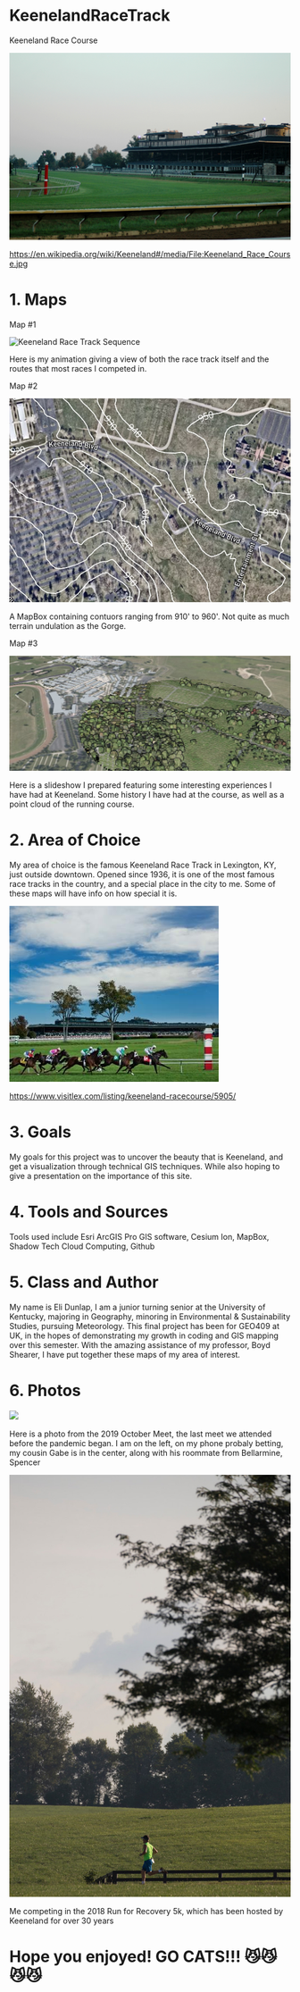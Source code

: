 # KeenelandRaceTrack
Keeneland Race Course

![Keeneland](images/Keeneland_Race_Course.jpg)

https://en.wikipedia.org/wiki/Keeneland#/media/File:Keeneland_Race_Course.jpg

# 1. Maps

Map #1

![Keeneland Race Track Sequence](VIDEO/L7race.gif)

Here is my animation giving a view of both the race track itself and the routes that most races I competed in. 

Map #2

![Keeneland MapBox](images/MapBox%20Map.jpg)

A MapBox containing contuors ranging from 910' to 960'. Not quite as much terrain undulation as the Gorge.

Map #3

![Keeneland Slideshow](images/Cesium%20Map.jpg)

Here is a slideshow I prepared featuring some interesting experiences I have had at Keeneland. Some history I have had at the course, as well as a point cloud of the running course.

# 2. Area of Choice

My area of choice is the famous Keeneland Race Track in Lexington, KY, just outside downtown. Opened since 1936, it is one of the most famous race tracks in the country, and a special place in the city to me. Some of these maps will have info on how special it is.

![Keeneland](images/Keeneland%20%231.jpg)

https://www.visitlex.com/listing/keeneland-racecourse/5905/

# 3. Goals

My goals for this project was to uncover the beauty that is Keeneland, and get a visualization through technical GIS techniques. While also hoping to give a presentation on the importance of this site.

# 4. Tools and Sources

Tools used include Esri ArcGIS Pro GIS software, Cesium Ion, MapBox, Shadow Tech Cloud Computing, Github

# 5. Class and Author

My name is Eli Dunlap, I am a junior turning senior at the University of Kentucky, majoring in Geography, minoring in Environmental & Sustainability Studies, pursuing Meteorology. This final project has been for GEO409 at UK, in the hopes of demonstrating my growth in coding and GIS mapping over this semester. With the amazing assistance of my professor, Boyd Shearer, I have put together these maps of my area of interest.

# 6. Photos

![](images/Keeneland%20Betting.jpg)

Here is a photo from the 2019 October Meet, the last meet we attended before the pandemic began. I am on the left, on my phone probaly betting, my cousin Gabe is in the center, along with his roommate from Bellarmine, Spencer

![](images/Run%20for%20Recovery%20Race.jpg)

Me competing in the 2018 Run for Recovery 5k, which has been hosted by Keeneland for over 30 years

# Hope you enjoyed! GO CATS!!! 😼😼😼😼
